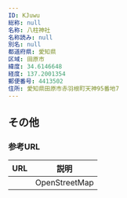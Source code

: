 ```yaml
---
ID: KJuwu
総称: null
名称: 八柱神社
名称読み: null
別名: null
都道府県: 愛知県
区域: 田原市
緯度: 34.6146648
経度: 137.2001354
郵便番号: 4413502
住所: 愛知県田原市赤羽根町天神95番地7
---
```


## その他

### 参考URL

| URL | 説明          |
| --- | ------------- |
|     | OpenStreetMap |
